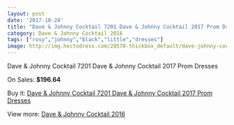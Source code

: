 ```yaml
---
layout: post
date: '2017-10-24'
title: "Dave & Johnny Cocktail 7201 Dave & Johnny Cocktail 2017 Prom Dresses"
category: Dave & Johnny Cocktail 2016
tags: ["rosy","johnny","black","little","dresses"]
image: http://img.hectodress.com/28578-thickbox_default/dave-johnny-cocktail-7201-dave-johnny-cocktail-2012-prom-dresses.jpg
---
```

Dave & Johnny Cocktail 7201 Dave & Johnny Cocktail 2017 Prom Dresses

On Sales: **$196.64**
<a href="https://www.hectodress.com/dave-johnny-cocktail-2013/13327-dave-johnny-cocktail-7201-dave-johnny-cocktail-2012-prom-dresses.html"><amp-img layout="responsive" width="600" height="600" src="//img.hectodress.com/28578-thickbox_default/dave-johnny-cocktail-7201-dave-johnny-cocktail-2012-prom-dresses.jpg" alt="Dave & Johnny Cocktail 7201 Dave & Johnny Cocktail 2017 Prom Dresses 0" /></a>
<a href="https://www.hectodress.com/dave-johnny-cocktail-2013/13327-dave-johnny-cocktail-7201-dave-johnny-cocktail-2012-prom-dresses.html"><amp-img layout="responsive" width="600" height="600" src="//img.hectodress.com/28579-thickbox_default/dave-johnny-cocktail-7201-dave-johnny-cocktail-2012-prom-dresses.jpg" alt="Dave & Johnny Cocktail 7201 Dave & Johnny Cocktail 2017 Prom Dresses 1" /></a>

Buy it: [Dave & Johnny Cocktail 7201 Dave & Johnny Cocktail 2017 Prom Dresses](https://www.hectodress.com/dave-johnny-cocktail-2013/13327-dave-johnny-cocktail-7201-dave-johnny-cocktail-2012-prom-dresses.html "Dave & Johnny Cocktail 7201 Dave & Johnny Cocktail 2017 Prom Dresses")

View more: [Dave & Johnny Cocktail 2016](https://www.hectodress.com/213-dave-johnny-cocktail-2013 "Dave & Johnny Cocktail 2016")